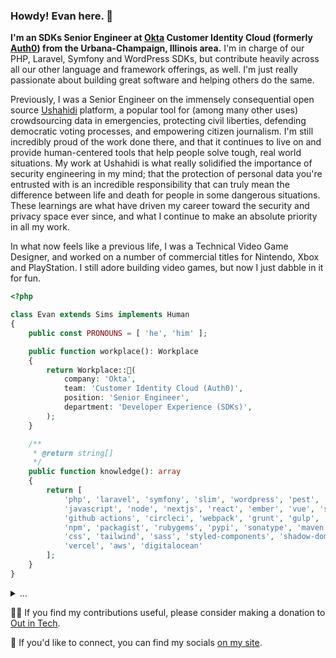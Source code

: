 ### Howdy! Evan here. 👋

**I'm an SDKs Senior Engineer at [Okta](https://okta.com) Customer Identity Cloud (formerly [Auth0](https://auth0.com)) from the Urbana-Champaign, Illinois area.** I'm in charge of our PHP, Laravel, Symfony and WordPress SDKs, but contribute heavily across all our other language and framework offerings, as well. I'm just really passionate about building great software and helping others do the same.

Previously, I was a Senior Engineer on the immensely consequential open source [Ushahidi](https://ushahidi.com) platform, a popular tool for (among many other uses) crowdsourcing data in emergencies, protecting civil liberties, defending democratic voting processes, and empowering citizen journalism. I'm still incredibly proud of the work done there, and that it continues to live on and provide human-centered tools that help people solve tough, real world situations. My work at Ushahidi is what really solidified the importance of security engineering in my mind; that the protection of personal data you're entrusted with is an incredible responsibility that can truly mean the difference between life and death for people in some dangerous situations. These learnings are what have driven my career toward the security and privacy space ever since, and what I continue to make an absolute priority in all my work.

In what now feels like a previous life, I was a Technical Video Game Designer, and worked on a number of commercial titles for Nintendo, Xbox and PlayStation. I still adore building video games, but now I just dabble in it for fun.

```php
<?php

class Evan extends Sims implements Human
{
    public const PRONOUNS = [ 'he', 'him' ];

    public function workplace(): Workplace
    {
        return Workplace::🫶(
            company: 'Okta',
            team: 'Customer Identity Cloud (Auth0)',
            position: 'Senior Engineer',
            department: 'Developer Experience (SDKs)',
        );
    }

    /**
     * @return string[]
     */
    public function knowledge(): array
    {
        return [
            'php', 'laravel', 'symfony', 'slim', 'wordpress', 'pest', 'phpunit',
            'javascript', 'node', 'nextjs', 'react', 'ember', 'vue', 'svelte',
            'github actions', 'circleci', 'webpack', 'grunt', 'gulp', 'babel',
            'npm', 'packagist', 'rubygems', 'pypi', 'sonatype', 'maven',
            'css', 'tailwind', 'sass', 'styled-components', 'shadow-dom',
            'vercel', 'aws', 'digitalocean'
        ];
    }
}
```

<details>
    <summary>...</summary>
    <br />
    
```php
<?php

class Workplace {
    public function __construct(
        public string $company,
        public string $team,
        public string $position,
        public string $department
    ) {}
    
    public static function 🫶 (... $args) {
        return new static($args);
    }
}
```

</details>

🏳️‍🌈 If you find my contributions useful, please consider making a donation to [Out in Tech](https://outintech.com/).

🤝 If you'd like to connect, you can find my socials [on my site](https://evansims.com/).

